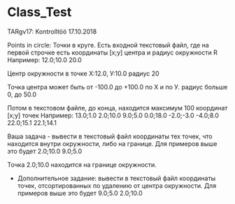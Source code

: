 # Class_Test
TARgv17: Kontrolltöö 17.10.2018

Points in circle:
Точки в круге.
Есть входной текстовый файл, где на первой строчке есть координаты [x;y] центра 
и радиус окружности R
Например:
12.0;10.0 20.0

Центр окружности в точке Х:12.0, У:10.0 радиус 20

Точка центра может быть от -100.0 до +100.0 по Х и по У.
радиус больше 0, до 50.0

Потом в текстовом файле, до конца, находится максимум 100 координат [x;y] точек
Например:
13.0;1.0
2.0;10.0
9.0;5.0
0.0;18.0
-2.0;-3.0
-4.0;8.0
22.0;15.1
22.1;14.1



Ваша задача - вывести в текстовый файл координаты тех точек, что находится внутри окружности, либо на границе.
Для примеров выше это будет
2.0;10.0
9.0;5.0

Точка 2.0;10.0 находится на границе окружности.

* Дополнительное задание:
вывести в текстовый файл координаты точек, отсортированных по удалению от центра окружности.
Для примеров выше это будет
9.0;5.0
2.0;10.0
